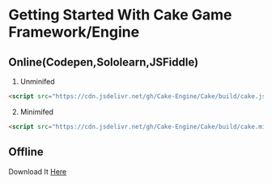 # Getting Started With Cake Game Framework/Engine

## Online(Codepen,Sololearn,JSFiddle)

1. Unminifed
```html
<script src="https://cdn.jsdelivr.net/gh/Cake-Engine/Cake/build/cake.js"></script>
```
2. Minimifed
```html
<script src="https://cdn.jsdelivr.net/gh/Cake-Engine/Cake/build/cake.min.js"></script>
```

## Offline
Download It [Here](https://github.com/Cake-Engine/Cake/archive/master.zip)
